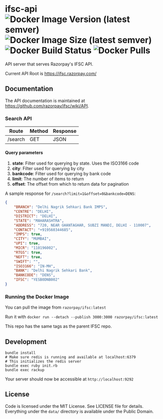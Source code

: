 # ifsc-api ![Docker Image Version (latest semver)](https://img.shields.io/docker/v/razorpay/ifsc) ![Docker Image Size (latest semver)](https://img.shields.io/docker/image-size/razorpay/ifsc?sort=semver) ![Docker Build Status](https://img.shields.io/docker/build/razorpay/ifsc) ![Docker Pulls](https://img.shields.io/docker/pulls/razorpay/ifsc)

API server that serves Razorpay's IFSC API.

Current API Root is <https://ifsc.razorpay.com/>

## Documentation

The API documentation is maintained at https://github.com/razorpay/ifsc/wiki/API.

### Search API
|Route|Method|Response|
|-----|------|--------|
|/search|GET|JSON|
#### Query parameters
1. **state**: Filter used for querying by state. Uses the ISO3166 code
2. **city**: Filter used for querying by city
3. **bankcode**: Filter used for querying by bank code
3. **limit**: The number of items to return
4. **offset**: The offset from which to return data for pagination

A sample response for `/search?limit=1&offset=0&bankcode=DENS`:

```json
{
	"BRANCH": "Delhi Nagrik Sehkari Bank IMPS",
	"CENTRE": "DELHI",
	"DISTRICT": "DELHI",
	"STATE": "MAHARASHTRA",
	"ADDRESS": "720, NEAR GHANTAGHAR, SUBZI MANDI, DELHI - 110007",
	"CONTACT": "+919560344685",
	"IMPS": true,
	"CITY": "MUMBAI",
	"UPI": true,
	"MICR": "110196002",
	"RTGS": true,
	"NEFT": true,
	"SWIFT": "",
	"ISO3166": "IN-MH",
	"BANK": "Delhi Nagrik Sehkari Bank",
	"BANKCODE": "DENS",
	"IFSC": "YESB0DNB002"
}
``` 
### Running the Docker Image

You can pull the image from `razorpay/ifsc:latest`

Run it with `docker run --detach --publish 3000:3000 razorpay/ifsc:latest`

This repo has the same tags as the parent IFSC repo.

## Development

```
bundle install
# Make sure redis is running and available at localhost:6379
# This initializes the redis server
bundle exec ruby init.rb
bundle exec rackup
```

Your server should now be accessible at `http://localhost:9292`

## License

Code is licensed under the MIT License. See LICENSE file for details. Everything under the `data/` directory is available under the Public Domain.
